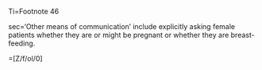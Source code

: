 Ti=Footnote 46

sec=‘Other means of communication’ include explicitly asking female patients whether they are or might be pregnant or whether they are breast-feeding.

=[Z/f/ol/0]
